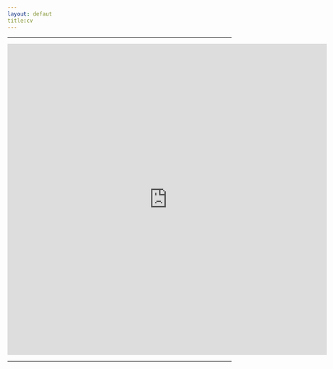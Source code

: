 ```yaml
---
layout: defaut
title:cv
---
```

---

<iframe src="https://docs.google.com/gview?url=https://nagarptw001.github.io/cv/nagar - Resume (2016)" style="width:718px; height:700px;" frameborder="0"></iframe>

---